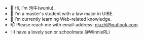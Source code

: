 - 👋 Hi, I’m 污牛(wuniu).
- 👀 I’m a master's student with a law major in UIBE.
- 🌱 I’m currently learning Web-related knowledge.
- 📫 Please reach me with email-address: niuzhl@outlook.com
- ✨I have a lovely senior schoolmate @WinnieRLi
 
<!---
WnPro/WnPro is a ✨ special ✨ repository because its `README.md` (this file) appears on your GitHub profile.
You can click the Preview link to take a look at your changes.
- 💞️ I’m looking to collaborate on 
--->
